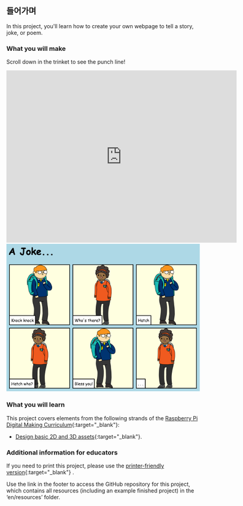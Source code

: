 ## 들어가며

In this project, you'll learn how to create your own webpage to tell a story, joke, or poem.

### What you will make

Scroll down in the trinket to see the punch line!

<div class="trinket">
  <iframe src="https://trinket.io/embed/html/c8afdef912?outputOnly=true&start=result" width="600" height="450" frameborder="0" marginwidth="0" marginheight="0" allowfullscreen>
  </iframe>
  <img src="images/story-final.png">
</div>

### What you will learn

This project covers elements from the following strands of the [Raspberry Pi Digital Making Curriculum](http://rpf.io/curriculum){:target="_blank"}:

+ [Design basic 2D and 3D assets](https://www.raspberrypi.org/curriculum/design/creator){:target="_blank"}.

### Additional information for educators

If you need to print this project, please use the [printer-friendly version](https://projects.raspberrypi.org/en/projects/tell-a-story/print){:target="_blank"} .

Use the link in the footer to access the GitHub repository for this project, which contains all resources (including an example finished project) in the ‘en/resources’ folder.